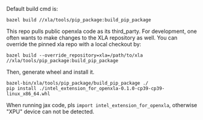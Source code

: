 Default build cmd is:
```
bazel build //xla/tools/pip_package:build_pip_package
```

This repo pulls public openxla code as its third_party. For development, one often wants to make changes to the XLA repository as well. You can override the pinned xla repo with a local checkout by:
```
bazel build --override_repository=xla=/path/to/xla //xla/tools/pip_package:build_pip_package
```

Then, generate wheel and install it.
```
bazel-bin/xla/tools/pip_package/build_pip_package ./
pip install ./intel_extension_for_openxla-0.1.0-cp39-cp39-linux_x86_64.whl
```

When running jax code, pls `import intel_extension_for_openxla`, otherwise "XPU" device can not be detected.
